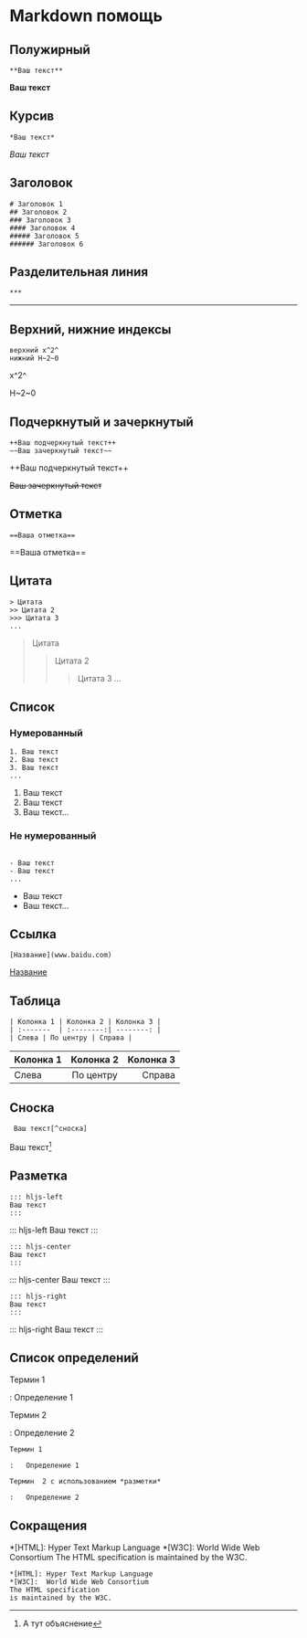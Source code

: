 Markdown помощь
===

## Полужирный
```
**Ваш текст**
```
**Ваш текст**
## Курсив
```
*Ваш текст*
```
*Ваш текст*
## Заголовок
```
# Заголовок 1
## Заголовок 2
### Заголовок 3
#### Заголовок 4
##### Заголовок 5
###### Заголовок 6
```
## Разделительная линия
```
***
```
***
## Верхний, нижние индексы
```
верхний x^2^
нижний H~2~0
```
x^2^

H~2~0
## Подчеркнутый и зачеркнутый
```
++Ваш подчеркнутый текст++
~~Ваш зачеркнутый текст~~
```
++Ваш подчеркнутый текст++

~~Ваш зачеркнутый текст~~

## Отметка
```
==Ваша отметка==
```
==Ваша отметка==
## Цитата
```
> Цитата
>> Цитата 2
>>> Цитата 3
...
```
> Цитата
>> Цитата 2
>>> Цитата 3
...

## Список
### Нумерованный

```
1. Ваш текст
2. Ваш текст
3. Ваш текст
...
```
1. Ваш текст
2. Ваш текст
3. Ваш текст...
### Не нумерованный
```

- Ваш текст
- Ваш текст
...
```
- Ваш текст
- Ваш текст...

## Ссылка
```
[Название](www.baidu.com)
```
[Название](www.baidu.com)
## Таблица
```
| Колонка 1 | Колонка 2 | Колонка 3 |
| :-------  | :--------:| --------: |
| Слева | По центру | Справа |
```
| Колонка 1 | Колонка 2 | Колонка 3 |
| :-------- | :--------:| --------: |
| Слева | По центру | Справа |

## Сноска
```
 Ваш текст[^сноска]
```

Ваш текст[^сноска]

[^сноска]: А тут объяснение

## Разметка
```
::: hljs-left
Ваш текст
:::
```
::: hljs-left
Ваш текст
:::
```
::: hljs-center
Ваш текст
:::
```
::: hljs-center
Ваш текст
:::
```
::: hljs-right
Ваш текст
:::
```
::: hljs-right
Ваш текст
:::

## Список определений

Термин 1  
  
:   Определение 1  
  
Термин  2
  
:   Определение 2  
```
Термин 1

:   Определение 1

Термин  2 с использованием *разметки*

:   Определение 2
```

## Сокращения
*[HTML]: Hyper Text Markup Language
*[W3C]:  World Wide Web Consortium
The HTML specification
is maintained by the W3C.
```
*[HTML]: Hyper Text Markup Language
*[W3C]:  World Wide Web Consortium
The HTML specification
is maintained by the W3C.
```
